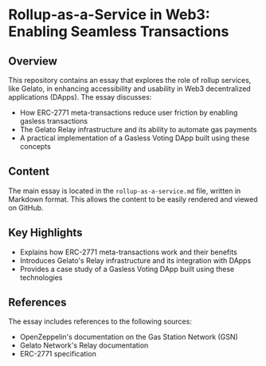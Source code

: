 # Rollup-as-a-Service in Web3: Enabling Seamless Transactions

## Overview
This repository contains an essay that explores the role of rollup services, like Gelato, in enhancing accessibility and usability in Web3 decentralized applications (DApps). The essay discusses:

- How ERC-2771 meta-transactions reduce user friction by enabling gasless transactions
- The Gelato Relay infrastructure and its ability to automate gas payments
- A practical implementation of a Gasless Voting DApp built using these concepts

## Content
The main essay is located in the `rollup-as-a-service.md` file, written in Markdown format. This allows the content to be easily rendered and viewed on GitHub.

## Key Highlights
- Explains how ERC-2771 meta-transactions work and their benefits
- Introduces Gelato's Relay infrastructure and its integration with DApps
- Provides a case study of a Gasless Voting DApp built using these technologies

## References
The essay includes references to the following sources:
- OpenZeppelin's documentation on the Gas Station Network (GSN)
- Gelato Network's Relay documentation
- ERC-2771 specification
